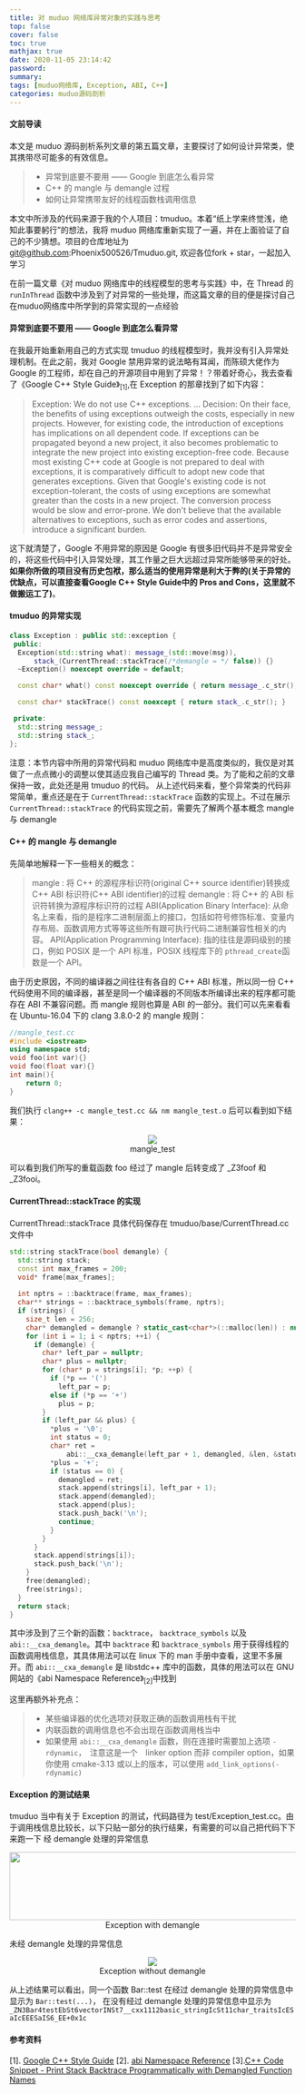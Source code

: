 ```yaml
---
title: 对 muduo 网络库异常对象的实践与思考
top: false
cover: false
toc: true
mathjax: true
date: 2020-11-05 23:14:42
password:
summary:
tags: [muduo网络库, Exception, ABI, C++]
categories: muduo源码剖析
---
```


#### 文前导读
本文是 muduo 源码剖析系列文章的第五篇文章，主要探讨了如何设计异常类，使其携带尽可能多的有效信息。
> * 异常到底要不要用 —— Google 到底怎么看异常
> * C++ 的 mangle 与 demangle 过程
> * 如何让异常携带友好的线程函数栈调用信息

本文中所涉及的代码来源于我的个人项目：tmuduo。本着“纸上学来终觉浅，绝知此事要躬行”的想法，我将 muduo 网络库重新实现了一遍，并在上面验证了自己的不少猜想。项目的仓库地址为 git@github.com:Phoenix500526/Tmuduo.git, 欢迎各位fork + star，一起加入学习
<!-- more -->

在前一篇文章《对 muduo 网络库中的线程模型的思考与实践》中，在 Thread 的 `runInThread` 函数中涉及到了对异常的一些处理，而这篇文章的目的便是探讨自己在muduo网络库中所学到的异常实现的一点经验

#### 异常到底要不要用 —— Google 到底怎么看异常
在我最开始重新用自己的方式实现 tmuduo 的线程模型时，我并没有引入异常处理机制。在此之前，我对 Google 禁用异常的说法略有耳闻，而陈硕大佬作为 Google 的工程师，却在自己的开源项目中用到了异常！？带着好奇心，我去查看了《Google C++ Style Guide》<sub>[1]</sub>,在 Exception 的那章找到了如下内容：
> Exception:
>   We do not use C++ exceptions.
> ...
> Decision:
>   On their face, the benefits of using exceptions outweigh the costs, especially in new projects. However, for existing code, the introduction of exceptions has implications on all dependent code. If exceptions can be propagated beyond a new project, it also becomes problematic to integrate the new project into existing exception-free code. Because most existing C++ code at Google is not prepared to deal with exceptions, it is comparatively difficult to adopt new code that generates exceptions.
>   Given that Google's existing code is not exception-tolerant, the costs of using exceptions are somewhat greater than the costs in a new project. The conversion process would be slow and error-prone. We don't believe that the available alternatives to exceptions, such as error codes and assertions, introduce a significant burden.

这下就清楚了，Google 不用异常的原因是 Google 有很多旧代码并不是异常安全的，将这些代码中引入异常处理，其工作量之巨大远超过异常所能够带来的好处。**如果你所做的项目没有历史包袱，那么适当的使用异常是利大于弊的(关于异常的优缺点，可以直接查看Google C++ Style Guide中的 Pros and Cons，这里就不做搬运工了)**。


#### tmuduo 的异常实现
```C++
class Exception : public std::exception {
 public:
  Exception(std::string what): message_(std::move(msg)),
      stack_(CurrentThread::stackTrace(/*demangle = */ false)) {}
  ~Exception() noexcept override = default;

  const char* what() const noexcept override { return message_.c_str(); }

  const char* stackTrace() const noexcept { return stack_.c_str(); }

 private:
  std::string message_;
  std::string stack_;
};
```
注意：本节内容中所用的异常代码和 muduo 网络库中是高度类似的，我仅是对其做了一点点微小的调整以使其适应我自己编写的 Thread 类。为了能和之前的文章保持一致，此处还是用 tmuduo 的代码。
从上述代码来看，整个异常类的代码非常简单，重点还是在于 `CurrentThread::stackTrace` 函数的实现上。不过在展示 `CurrentThread::stackTrace` 的代码实现之前，需要先了解两个基本概念 mangle 与 demangle


#### C++ 的 mangle 与 demangle
先简单地解释一下一些相关的概念：
> mangle   : 将 C++ 的源程序标识符(original C++ source identifier)转换成C++ ABI 标识符(C++ ABI identifier)的过程
> demangle : 将 C++ 的 ABI 标识符转换为源程序标识符的过程
> ABI(Application Binary Interface): 从命名上来看，指的是程序二进制层面上的接口，包括如符号修饰标准、变量内存布局、函数调用方式等等这些所有跟可执行代码二进制兼容性相关的内容。
> API(Application Programming Interface): 指的往往是源码级别的接口，例如 POSIX 是一个 API 标准，POSIX 线程库下的 `pthread_create`函数是一个 API。

由于历史原因，不同的编译器之间往往有各自的 C++ ABI 标准，所以同一份 C++ 代码使用不同的编译器，甚至是同一个编译器的不同版本所编译出来的程序都可能存在 ABI 不兼容问题。而 mangle 规则也算是 ABI 的一部分。我们可以先来看看在 Ubuntu-16.04 下的 clang 3.8.0-2 的 mangle 规则：
```C++
//mangle_test.cc
#include <iostream>
using namespace std;
void foo(int var){}
void foo(float var){}
int main(){
    return 0;
}
```
我们执行 `clang++ -c mangle_test.cc && nm mangle_test.o` 后可以看到如下结果：
<div style="text-align:center">
 <img src="https://vkceyugu.cdn.bspapp.com/VKCEYUGU-imgbed/44a2de37-3cd7-4fa0-8822-2ce8889287c7.png"/>
</div>
<div class="image-caption" align="center">mangle_test</div> 

可以看到我们所写的重载函数 foo 经过了 mangle 后转变成了 \_Z3foof 和 \_Z3fooi。

#### CurrentThread::stackTrace 的实现
CurrentThread::stackTrace 具体代码保存在 tmuduo/base/CurrentThread.cc 文件中
```C++
std::string stackTrace(bool demangle) {
  std::string stack;
  const int max_frames = 200;
  void* frame[max_frames];
 
  int nptrs = ::backtrace(frame, max_frames);
  char** strings = ::backtrace_symbols(frame, nptrs);
  if (strings) {
    size_t len = 256;
    char* demangled = demangle ? static_cast<char*>(::malloc(len)) : nullptr;
    for (int i = 1; i < nptrs; ++i) {
      if (demangle) {
        char* left_par = nullptr;
        char* plus = nullptr;
        for (char* p = strings[i]; *p; ++p) {
          if (*p == '(')
            left_par = p;
          else if (*p == '+')
            plus = p;
        }
        if (left_par && plus) {
          *plus = '\0';
          int status = 0;
          char* ret =
              abi::__cxa_demangle(left_par + 1, demangled, &len, &status);
          *plus = '+';
          if (status == 0) {
            demangled = ret;
            stack.append(strings[i], left_par + 1);
            stack.append(demangled);
            stack.append(plus);
            stack.push_back('\n');
            continue;
          }
        }
      }
      stack.append(strings[i]);
      stack.push_back('\n');
    }
    free(demangled);
    free(strings);
  }
  return stack;
}
```
其中涉及到了三个新的函数：`backtrace`， `backtrace_symbols` 以及 `abi::__cxa_demangle`。其中 `backtrace` 和 `backtrace_symbols` 用于获得线程的函数调用栈信息，其具体用法可以在 linux 下的 man 手册中查看，这里不多展开。而 `abi::__cxa_demangle` 是 libstdc++ 库中的函数，具体的用法可以在 GNU 网站的《abi Namespace Reference》<sub>[2]</sub>中找到

这里再额外补充点：
> * 某些编译器的优化选项对获取正确的函数调用栈有干扰
> * 内联函数的调用信息也不会出现在函数调用栈当中
> * 如果使用 `abi::__cxa_demangle` 函数，则在连接时需要加上选项 `-rdynamic`，　注意这是一个　linker option 而非 compiler option，如果你使用 cmake-3.13 或以上的版本，可以使用 `add_link_options(-rdynamic)`

#### Exception 的测试结果
tmuduo 当中有关于 Exception 的测试，代码路径为 test/Exception_test.cc。由于调用栈信息比较长，以下只贴一部分的执行结果，有需要的可以自己把代码下下来跑一下
经 demangle 处理的异常信息

<div style="text-align:center">
 <img src="https://vkceyugu.cdn.bspapp.com/VKCEYUGU-imgbed/395917c1-6cd7-4d9f-ac76-39a5243a6d5f.png" width=735 height=120/>
</div>
<div class="image-caption" align="center">Exception with demangle</div> 

未经 demangle 处理的异常信息
<div style="text-align:center">
 <img src="https://vkceyugu.cdn.bspapp.com/VKCEYUGU-imgbed/78c97cd1-4761-4be2-8442-83c2b9d0ff0e.png"/>
</div>
<div class="image-caption" align="center">Exception without demangle</div> 

从上述结果可以看出，同一个函数 Bar::test 在经过 demangle 处理的异常信息中显示为 `Bar::test(...)`， 在没有经过 demangle 处理的异常信息中显示为 `_ZN3Bar4testEbSt6vectorINSt7__cxx1112basic_stringIcSt11char_traitsIcESaIcEEESaIS6_EE+0x1c`


#### 参考资料
[1]. [Google C++ Style Guide](https://google.github.io/styleguide/cppguide.html)
[2]. [abi Namespace Reference](https://gcc.gnu.org/onlinedocs/libstdc++/libstdc++-html-USERS-4.3/a01696.html)
[3].[C++ Code Snippet - Print Stack Backtrace Programmatically with Demangled Function Names](https://panthema.net/2008/0901-stacktrace-demangled/)